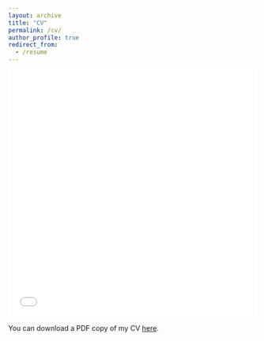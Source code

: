 ```yaml
---
layout: archive
title: "CV"
permalink: /cv/
author_profile: true
redirect_from:
  - /resume
---
```


<iframe src="/files/English_full_2023" width="100%" height="500" frameborder="no" border="0" marginwidth="0" marginheight="0"></iframe>

You can download a PDF copy of my CV [here](/files/English_full_2023).
